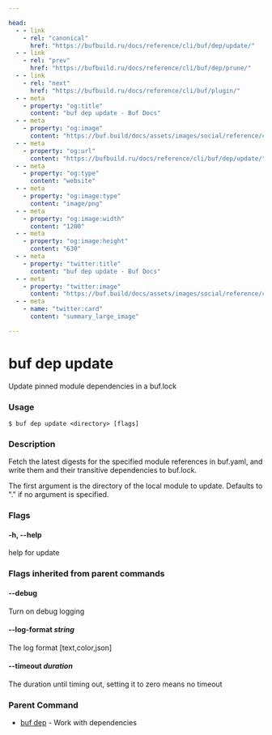 ```yaml
---

head:
  - - link
    - rel: "canonical"
      href: "https://bufbuild.ru/docs/reference/cli/buf/dep/update/"
  - - link
    - rel: "prev"
      href: "https://bufbuild.ru/docs/reference/cli/buf/dep/prune/"
  - - link
    - rel: "next"
      href: "https://bufbuild.ru/docs/reference/cli/buf/plugin/"
  - - meta
    - property: "og:title"
      content: "buf dep update - Buf Docs"
  - - meta
    - property: "og:image"
      content: "https://buf.build/docs/assets/images/social/reference/cli/buf/dep/update.png"
  - - meta
    - property: "og:url"
      content: "https://bufbuild.ru/docs/reference/cli/buf/dep/update/"
  - - meta
    - property: "og:type"
      content: "website"
  - - meta
    - property: "og:image:type"
      content: "image/png"
  - - meta
    - property: "og:image:width"
      content: "1200"
  - - meta
    - property: "og:image:height"
      content: "630"
  - - meta
    - property: "twitter:title"
      content: "buf dep update - Buf Docs"
  - - meta
    - property: "twitter:image"
      content: "https://buf.build/docs/assets/images/social/reference/cli/buf/dep/update.png"
  - - meta
    - name: "twitter:card"
      content: "summary_large_image"

---
```


# buf dep update

Update pinned module dependencies in a buf.lock

### Usage

```console
$ buf dep update <directory> [flags]
```

### Description

Fetch the latest digests for the specified module references in buf.yaml, and write them and their transitive dependencies to buf.lock.

The first argument is the directory of the local module to update. Defaults to "." if no argument is specified.

### Flags

#### \-h, --help

help for update

### Flags inherited from parent commands

#### \--debug

Turn on debug logging

#### \--log-format _string_

The log format \[text,color,json\]

#### \--timeout _duration_

The duration until timing out, setting it to zero means no timeout

### Parent Command

- [buf dep](../) - Work with dependencies
